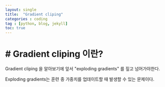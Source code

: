 ```yaml
---
layout: single
title:  "Gradient cliping"
categories : coding
tag : [python, blog, jekyll]
toc: true
---
```


# # Gradient cliping 이란?

Gradient cliping 을 알아보기에 앞서  "exploding gradients" 를 짚고 넘어가야한다.

Exploding gradients는 훈련 중 가중치를 업데이트할 때 발생할 수 있는 문제이다.  


